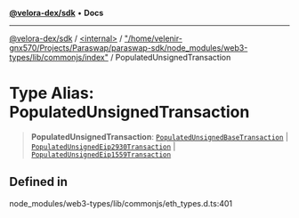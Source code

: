 [**@velora-dex/sdk**](../../../../README.md) • **Docs**

***

[@velora-dex/sdk](../../../../globals.md) / [\<internal\>](../../../README.md) / ["/home/velenir-gnx570/Projects/Paraswap/paraswap-sdk/node\_modules/web3-types/lib/commonjs/index"](../README.md) / PopulatedUnsignedTransaction

# Type Alias: PopulatedUnsignedTransaction

> **PopulatedUnsignedTransaction**: [`PopulatedUnsignedBaseTransaction`](../interfaces/PopulatedUnsignedBaseTransaction.md) \| [`PopulatedUnsignedEip2930Transaction`](../interfaces/PopulatedUnsignedEip2930Transaction.md) \| [`PopulatedUnsignedEip1559Transaction`](../interfaces/PopulatedUnsignedEip1559Transaction.md)

## Defined in

node\_modules/web3-types/lib/commonjs/eth\_types.d.ts:401
